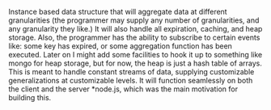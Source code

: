  Instance based data structure that will aggregate data at different granularities (the programmer may supply any number of granularities, and any granularity they like.) It will also handle all expiration, caching, and heap storage. Also, the programmer has the ability to subscribe to certain events like: some key has expired, or some aggregation function has been executed. Later on I might add some facilities to hook it up to something like mongo for heap storage, but for now, the heap is just a hash table of arrays. This is meant to handle constant streams of data, supplying customizable generalizations at customizable levels. It will function seamlessly on both the client and the server *node.js, which was the main motivation for building this.